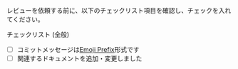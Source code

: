 レビューを依頼する前に、以下のチェックリスト項目を確認し、チェックを入れてください。

チェックリスト (全般)
- [ ] コミットメッセージは[Emoji Prefix](https://goodpatch.com/blog/beautiful-commits-with-emojis/#Emoji_Prefix)形式です
- [ ] 関連するドキュメントを追加・変更しました
